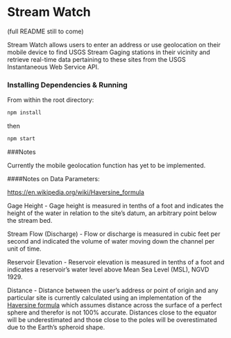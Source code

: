 # Stream Watch

(full README still to come)

Stream Watch allows users to enter an address or use geolocation on their mobile device to find USGS Stream Gaging stations in their vicinity and retrieve real-time data pertaining to these sites from the USGS Instantaneous Web Service API.

### Installing Dependencies & Running
From within the root directory:

```sh
npm install
```
then

```sh
npm start
```
###Notes

Currently the mobile geolocation function has yet to be implemented.

####Notes on Data Parameters:

https://en.wikipedia.org/wiki/Haversine_formula

Gage Height - 
Gage height is measured in tenths of a foot and indicates the height of the water in relation to the site’s datum, an arbitrary point below the stream bed.

Stream Flow (Discharge) - 
Flow or discharge is measured in cubic feet per second and indicated the volume of water moving down the channel per unit of time.

Reservoir Elevation - 
Reservoir elevation is measured in tenths of a foot and indicates a reservoir’s water level above Mean Sea Level (MSL), NGVD 1929.

Distance - 
Distance between the user’s address or point of origin and any particular site is currently calculated using an implementation of the [Haversine formula](https://en.wikipedia.org/wiki/Haversine_formula) which assumes distance across the surface of a perfect sphere and therefor is not 100% accurate.  Distances close to the equator will be underestimated and those close to the poles will be overestimated due to the Earth’s spheroid shape. 
